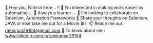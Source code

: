 👋 Hey you, Nithish here... !!
👀 I’m interested in making work easier by automating ...
🌱 Always a learner ...
💞️ I’m looking to collaborate on Selenium, Automation Frameworks
💬 Share your thoughts on Selenium, JAVA or else take me out for a Movie 🎬 !!
📫 Reach me out : ramarjun29104@gmail.com
📄 To know about me : www.linkedin.com/in/ramkumar29104
